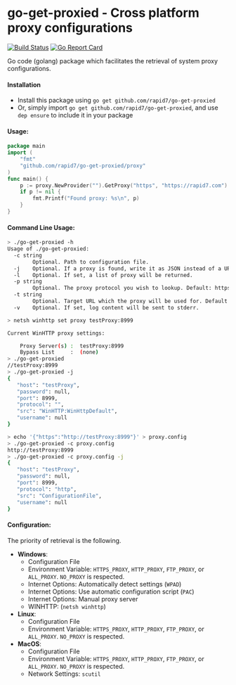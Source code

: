 go-get-proxied - Cross platform proxy configurations
================================

[![Build Status](https://travis-ci.org/rapid7/go-get-proxied.svg)](https://travis-ci.org/rapid7/go-get-proxied) [![Go Report Card](https://goreportcard.com/badge/github.com/rapid7/go-get-proxied)](https://goreportcard.com/report/github.com/rapid7/go-get-proxied)

Go code (golang) package which facilitates the retrieval of system proxy configurations.

#### Installation

* Install this package using `go get github.com/rapid7/go-get-proxied`
* Or, simply import `go get github.com/rapid7/go-get-proxied`, and use `dep ensure` to include it in your package

#### Usage: 

```go
package main
import (
    "fmt"
    "github.com/rapid7/go-get-proxied/proxy"
)
func main() {
    p := proxy.NewProvider("").GetProxy("https", "https://rapid7.com")
    if p != nil {
        fmt.Printf("Found proxy: %s\n", p)
    }
}
```

#### Command Line Usage:
```bash
> ./go-get-proxied -h
Usage of ./go-get-proxied:
  -c string
    	Optional. Path to configuration file.
  -j	Optional. If a proxy is found, write it as JSON instead of a URL.
  -l	Optional. If set, a list of proxy will be returned.
  -p string
    	Optional. The proxy protocol you wish to lookup. Default: https (default "https")
  -t string
    	Optional. Target URL which the proxy will be used for. Default: *
  -v	Optional. If set, log content will be sent to stderr.
```
```bash
> netsh winhttp set proxy testProxy:8999

Current WinHTTP proxy settings:

    Proxy Server(s) :  testProxy:8999
    Bypass List     :  (none)
> ./go-get-proxied
//testProxy:8999
> ./go-get-proxied -j
{
   "host": "testProxy",
   "password": null,
   "port": 8999,
   "protocol": "",
   "src": "WinHTTP:WinHttpDefault",
   "username": null
}
```
```bash
> echo '{"https":"http://testProxy:8999"}' > proxy.config
> ./go-get-proxied -c proxy.config
http://testProxy:8999
> ./go-get-proxied -c proxy.config -j
{
   "host": "testProxy",
   "password": null,
   "port": 8999,
   "protocol": "http",
   "src": "ConfigurationFile",
   "username": null
}
```

#### Configuration:

The priority of retrieval is the following.
-  **Windows**:
   - Configuration File
   - Environment Variable: `HTTPS_PROXY`, `HTTP_PROXY`, `FTP_PROXY`, or `ALL_PROXY`. `NO_PROXY` is respected.
   - Internet Options: Automatically detect settings (`WPAD`)
   - Internet Options: Use automatic configuration script (`PAC`)
   - Internet Options: Manual proxy server
   - WINHTTP: (`netsh winhttp`)
- **Linux**:
   - Configuration File
   - Environment Variable: `HTTPS_PROXY`, `HTTP_PROXY`, `FTP_PROXY`, or `ALL_PROXY`. `NO_PROXY` is respected.
- **MacOS**:
   - Configuration File
   - Environment Variable: `HTTPS_PROXY`, `HTTP_PROXY`, `FTP_PROXY`, or `ALL_PROXY`. `NO_PROXY` is respected.
   - Network Settings: `scutil`
